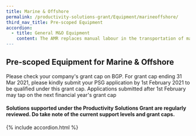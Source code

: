 ```yaml
---
title: Marine & Offshore
permalink: /productivity-solutions-grant/Equipment/marineoffshore/
third_nav_title: Pre-scoped Equipment
accordion:
  - title: General M&O Equipment
    content: The AMR replaces manual labour in the transportation of materials and semi/fully completed products around the factory floor during production process. As a collaborative robot for automated internal transportation, AMR comes with autonomous functions to identify obstacles and navigate around factory floor without need for markers or coming to a complete stop for an extended period. Grant support70% of cost of equipment, up to $30,000 grantPurchase of pre-owned/used equipment not supportable<br/><br/><a href='/productivity-solutions-grant/solutionrepo/solution26' target='_blank' style='color:#037e8a'>Autonomous Mobile Robot</a><br/><br/><br/>Automatic rotating and portable cutting machine designed to efficiently and accurately cut-out circle parts on materials such as steel plates using gas/oxy-fuel, during the shipbuilding construction process in M&OE industry workshop or shipyard. The equipment allows reduction in time and manpower needed for preparation and touch-up work during cutting operations. Grant support 80% of cost of equipment, up to $15,000 grant<br/><br/><a href='/productivity-solutions-grant/solutionrepo/solution38' target='_blank' style='color:#037e8a'>Circular Gas Cutter</a><br/><br/><br/>Automatic crawling and portable cutting maching using gas/oxy-fuel for parallel, upright and upward pipe cutting arrangements in workshop or shipyard, especially in tight or awkward spaces. With a permanent magnet wheel attached onto the pipe to crawl and cut the pipe at the same time, this equipment only requires 1 headcount to operate. Time and manpower is saved throughout preparation, cutting and touch-up work.Grant support 80% of cost of equipment, up to $10,000 grant<br/><br/><a href='/productivity-solutions-grant/solutionrepo/solution72' target='_blank' style='color:#037e8a'>Portable Automatic Pipe Gas Cutter</a><br/><br/><br/>Automatic crawling and portable cutting maching using gas/oxy-fuel for straight line cutting of steel plates in workshop or shipyard. As the equipment can be easily attached onto steel plates and be fitted with more than 1 nozzle, only 1 headcount is required to operate and manage the cutting operations. Efficient and accurate straight-line cutting by this equipment reduce time needed for preparation and touch-up work.Grant support 80% of cost of equipment, up to $5,000 grant<br/><br/><a href='/productivity-solutions-grant/solutionrepo/solution90' target='_blank' style='color:#037e8a'>Portable Automatic Gas Cutting Machine</a><br/><br/><br/>The power jack provides easy adjustment and fitting of steel pieces into perpendicular arrangement during the construction process in workshop or shipyard. This replaces manual adjustments of hammering process, resulting in lesser time and effort required to prepare the steel plates for the welding process. Grant support 80% of cost of equipment, up to $15,000 grant<br/><br/><a href='/productivity-solutions-grant/solutionrepo/solution91' target='_blank' style='color:#037e8a'>Power Jack for Steel Plates Adjustment (Perpendicular)</a><br/><br/><br/>A probing system consists of the following attached to CNC machining centerWork Piece Touch Probe Work piece measurement/referencing Tool Setting Probe Tool setting, length, radius, breakage detectionSoftware Creates measurement program for probes on standard geometries and free-form surfaces, generates QC alerts and reportsImplementation Equipment configuration, trainingGrant support 80% of cost of probing system, up to $30,000 grant cap<br/><br/><a href='/productivity-solutions-grant/solutionrepo/solution93' target='_blank' style='color:#037e8a'>Probing System</a><br/><br/><br/>The butt joint welding alignment tool can be used to efficiently and easily align steel plates in preparation for the welding process during shipbuilding in workshop or shipyard. The tool requires lesser time and manpower for steel plate adjustments, is faster and more accurate, and is safer.Grant support 80% of cost of equipment, up to $10,000 grant<br/><br/><a href='/productivity-solutions-grant/solutionrepo/solution136' target='_blank' style='color:#037e8a'>Steel Plate Butt Joint Welding Alignment Tool</a><br/><br/><br/>Vertical storage and retrieval system designed to save floor space, maximise vertical space for inventory storage and improve productivity for goods picking. The Carousel consists of carriers that rotate vertically and deliver stored inventory (e.g. spare parts, small parcels, electronic components) to the operator on the ground.Grant support 80% of cost of equipment, up to $30,000 grant<br/><br/><a href='/productivity-solutions-grant/solutionrepo/solution167' target='_blank' style='color:#037e8a'>Vertical Carousel</a><br/><br/><br/>This solution uses AR technology to simulate welding processes on test pieces. The learning management and student analysis software provides structured curriculum with stimulated exercises and lab practices while tracking trainees' progress. This solution enables more practice with less time spent in workshop, thus reducing material usage, training preparation time/cost, and exposure to safety/health hazards.Grant support 80% of cost of equipment, up to $30,000 grant<br/><br/><a href='/productivity-solutions-grant/solutionrepo/solution272' target='_blank' style='color:#037e8a'>Augmented Reality Welding Training Solution</a><br/><br/><br/>Access to intended in-situ work/inspection/repair locations onboard vessels are usually through the use of scaffolds or rope access operated manually. The process is time-consuming and is physically exhausting. The battery-powered rope ascender can help shipyard/workshop personnel ascend faster,  reduce physical strain on the body and take fewer rest breaks compared to the manual method. This would result in efficiency and productivity improvement.<br/><br/><a href='/productivity-solutions-grant/solutionrepo/solution1150' target='_blank' style='color:#037e8a'>Battery-Powered Rope Ascender</a><br/><br/><br/>In the M&O industry, geometric alignment and measurement are needed in many applications such as shaft alignment, line bore applications, flatness/ straightness measurement and machine tool alignment. Traditional alignment methods include visual inspection combined with a straightedge or use of dial indicators, which are inaccurate and time consuming.Laser geometric alignment systems are quick and easy to deploy, and accurate results can be consistently obtained with minimal rework.<br/><br/><a href='/productivity-solutions-grant/solutionrepo/solution1151' target='_blank' style='color:#037e8a'>Laser Geometric Alignment System</a><br/><br/><br/>Welding is usually carried out manually by welders or operators of an auto welding carriage. An auto welding carriage mounted to the side-wall can do multiple welding jobs at once, similar to a panel line system with 1 unit being the Master control while the remaining units (min. 2) follow suit using wireless communication. Production line with either 6 or 12 units will only require 1 to 2 welding operators per shift to operate the Master machine while monitoring the overall welding job.<br/><br/><a href='/productivity-solutions-grant/solutionrepo/solution1152' target='_blank' style='color:#037e8a'>Auto Welding Carriage</a><br/><br/><br/>Consists of digital welding machines (hardware) and management software- Compute actual real-time output of voltage, reducing manual recording and computing- Allow real-time monitoring of multiple weld stations to ensure welding works are compliant - Provide data logging to track welders' performance/ productivity- Monitor power consumption and consumables- User can pre-set/control welding parameters and optimise voltage applied<br/><br/><a href='/productivity-solutions-grant/solutionrepo/solution1293' target='_blank' style='color:#037e8a'>Digital Welding Equipment </a><br/><br/><br/>Mobile Computer transforms paper-based data recording and manually inventory counting into automate electronic data capture and transmission. Integrated with barcode scanner, RFID reader and wireless connectivity, the mobile computer improve productivity when warehouse workers manage goods.Solution is highly recommended to be able to integrate with applicant existing inventory or warehouse management system.Grant support 80% of cost of equipment, up to $24,000 grant<br/><br/><a href='/productivity-solutions-grant/solutionrepo/solution2045' target='_blank' style='color:#037e8a'>Mobile Computer (Warehouse application)</a><br/><br/><br/>Centralized tool storage, dispensing & inventory management (IM) system with 2 key components 1) Smart IM software Monitors tool inventory, stock level & consumption rate; and With customizable option to link to ERP or supplier online automated ordering process; and; Controls the issuing of tools per user's security access level2) Tool dispensing hardwareHardware can be in the form of a drawer or coil vending system.  Grant support 80% of cost of equipment, up to $22,400 grant<br/><br/><a href='/productivity-solutions-grant/solutionrepo/solution2046' target='_blank' style='color:#037e8a'>Automated tools management system</a><br/><br/><br/>The automatic nut splitter is used to cut through nuts within seconds. It is very useful for removing corroded nuts where a torque tool is unable to loosen the nut. It is also safer to operate as there are no open flames unlike using traditional torching. The risk of the operator injuring his hands is also lower as compared to using hammar and chisel. Time is also saved during operation.<br/><br/><a href='/productivity-solutions-grant/solutionrepo/solution2047' target='_blank' style='color:#037e8a'>Automatic Nut Splitter</a><br/>
---
```


## Pre-scoped Equipment for Marine & Offshore

Please check your company's grant cap on BGP. For grant cap ending 31 Mar 2021, please kindly submit your PSG application by 1st February 2021 to be qualified under this grant cap. Applications submitted after 1st February may tap on the next financial year's grant cap

#### Solutions supported under the Productivity Solutions Grant are regularly reviewed. Do take note of the current support levels and grant caps.

{% include accordion.html %}

